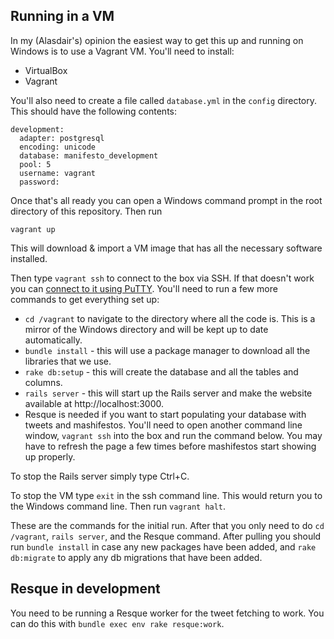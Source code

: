 ## Running in a VM

In my (Alasdair's) opinion the easiest way to get this up and running on Windows is to use a Vagrant VM. You'll need to install:

- VirtualBox
- Vagrant

You'll also need to create a file called `database.yml` in the `config` directory. This should have the following contents:

    development:
      adapter: postgresql
      encoding: unicode
      database: manifesto_development
      pool: 5
      username: vagrant
      password: 

Once that's all ready you can open a Windows command prompt in the root directory of this repository. Then run

    vagrant up

This will download & import a VM image that has all the necessary software installed.

Then type `vagrant ssh` to connect to the box via SSH. If that doesn't work you can [connect to it using PuTTY](http://stackoverflow.com/a/9924122/152347). You'll need to run a few more commands to get everything set up:

- `cd /vagrant` to navigate to the directory where all the code is. This is a mirror of the Windows directory and will be kept up to date automatically.
- `bundle install` - this will use a package manager to download all the libraries that we use.
- `rake db:setup` - this will create the database and all the tables and columns.
- `rails server` - this will start up the Rails server and make the website available at http://localhost:3000.
- Resque is needed if you want to start populating your database with tweets and mashifestos. You'll need to open another command line window, `vagrant ssh` into the box and run the command below. You may have to refresh the page a few times before mashifestos start showing up properly.

To stop the Rails server simply type Ctrl+C.

To stop the VM type `exit` in the ssh command line. This would return you to the Windows command line. Then run `vagrant halt`.

These are the commands for the initial run. After that you only need to do `cd /vagrant`, `rails server`, and the Resque command. After pulling you should run `bundle install` in case any new packages have been added, and `rake db:migrate` to apply any db migrations that have been added.

## Resque in development

You need to be running a Resque worker for the tweet fetching to work. You can do this with `bundle exec env rake resque:work`.
